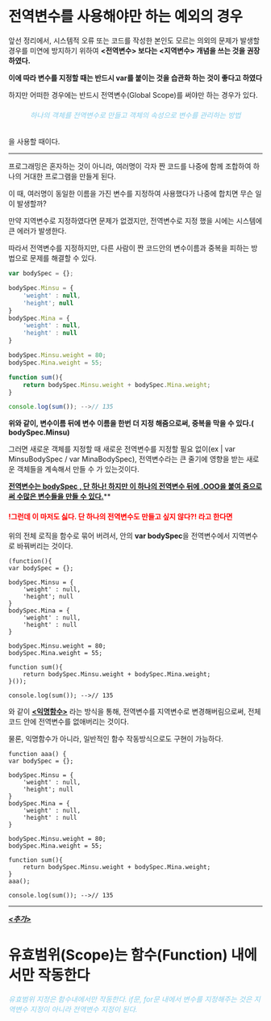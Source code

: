 # 전역변수를 사용해야만 하는 예외의 경우



앞선 정리에서, 시스템적 오류 또는 코드를 작성한 본인도 모르는 의외의 문제가 발생할 경우를 미연에 방지하기 위하여 **<전역변수> 보다는 <지역변수> 개념을 쓰는 것을 권장하였다.**

**이에 따라 변수를 지정할 때는 반드시 var를 붙이는 것을 습관화 하는 것이 좋다고 하였다**

하지만 어떠한 경우에는 반드시 전역변수(Global Scope)를 써야만 하는 경우가 있다.  

<h6><center style="color:skyblue">하나의 객체를 전역변수로 만들고 객체의 속성으로 변수를 관리하는 방법</h6></center>

을 사용할 때이다.

-----------------



프로그래밍은 혼자하는 것이 아니라, 여러명이 각자 짠 코드를 나중에 함께 조합하여 하나의 거대한 프로그램을 만들게 된다. 

이 때, 여러명이 동일한 이름을 가진 변수를 지정하여 사용했다가 나중에 합치면 무슨 일이 발생할까?

만약 지역변수로 지정하였다면 문제가 없겠지만, 전역변수로 지정 했을 시에는 시스템에 큰 에러가 발생한다.

따라서 전역변수를 지정하지만, 다른 사람이 짠 코드안의 변수이름과 중복을 피하는 방법으로 문제를 해결할 수 있다.

```javascript
var bodySpec = {};

bodySpec.Minsu = {
    'weight' : null,
    'height'; null
}
bodySpec.Mina = {
    'weight' : null,
    'height' : null
}

bodySpec.Minsu.weight = 80;
bodySpec.Mina.weight = 55;

function sum(){
    return bodySpec.Minsu.weight + bodySpec.Mina.weight;
}

console.log(sum()); -->// 135
```

**위와 같이, 변수이름 뒤에 변수 이름을 한번 더  지정 해줌으로써, 중복을 막을 수 있다.( bodySpec.Minsu)**

그러면 새로운 객체를 지정할 때 새로운 전역변수를 지정할 필요 없이(ex | var MinsuBodySpec  / var MinaBodySpec), 전역변수라는 큰 줄기에 영향을 받는 새로운 객체들을 계속해서 만들 수 가 있는것이다. 



<u>**전역변수는 bodySpec , 단 하나! 하지만 이 하나의 전역변수 뒤에 .OOO을 붙여 줌으로써 수많은 변수들을 만들 수 있다.**</u>**  



<h4 style="color:red">!그런데 이 마저도 싫다. 단 하나의 전역변수도 만들고 싶지 않다?! 라고 한다면</h4> 

위의 전체 로직을 함수로 묶어 버려서, 안의 **var bodySpec**을 전역변수에서 지역변수로 바꿔버리는 것이다.



```
(function(){
var bodySpec = {};

bodySpec.Minsu = {
    'weight' : null,
    'height'; null
}
bodySpec.Mina = {
    'weight' : null,
    'height' : null
}

bodySpec.Minsu.weight = 80;
bodySpec.Mina.weight = 55;

function sum(){
    return bodySpec.Minsu.weight + bodySpec.Mina.weight;
}());

console.log(sum()); -->// 135

```

와 같이 <u>**<익명함수>**</u> 라는 방식을 통해, 전역변수를 지역변수로 변경해버림으로써, 전체코드 안에 전역변수를 없애버리는 것이다.

물론, 익명함수가 아니라, 일반적인 함수 작동방식으로도 구현이 가능하다.

```
function aaa() {
var bodySpec = {};

bodySpec.Minsu = {
    'weight' : null,
    'height'; null
}
bodySpec.Mina = {
    'weight' : null,
    'height' : null
}

bodySpec.Minsu.weight = 80;
bodySpec.Mina.weight = 55;

function sum(){
    return bodySpec.Minsu.weight + bodySpec.Mina.weight;
}
aaa();

console.log(sum()); -->// 135

```



------------------------------

**<u>*<추가></u>***

# 유효범위(Scope)는 함수(Function) 내에서만 작동한다

<h6 style="color:skyblue">  유효범위 지정은 함수내에서만 작동한다.  if문, for문 내에서 변수를 지정해주는 것은 지역변수 지정이 아니라 전역변수 지정이 된다.</h6>





